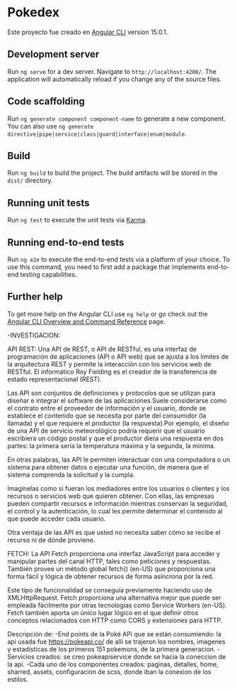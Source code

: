 # Pokedex

Este proyecto fue creado en [Angular CLI](https://github.com/angular/angular-cli) version 15.0.1.

## Development server

Run `ng serve` for a dev server. Navigate to `http://localhost:4200/`. The application will automatically reload if you change any of the source files.

## Code scaffolding

Run `ng generate component component-name` to generate a new component. You can also use `ng generate directive|pipe|service|class|guard|interface|enum|module`.

## Build

Run `ng build` to build the project. The build artifacts will be stored in the `dist/` directory.

## Running unit tests

Run `ng test` to execute the unit tests via [Karma](https://karma-runner.github.io).

## Running end-to-end tests

Run `ng e2e` to execute the end-to-end tests via a platform of your choice. To use this command, you need to first add a package that implements end-to-end testing capabilities.

## Further help

To get more help on the Angular CLI use `ng help` or go check out the [Angular CLI Overview and Command Reference](https://angular.io/cli) page.

-INVESTIGACION:

API REST:
Una API de REST, o API de RESTful, es una interfaz de programación de aplicaciones (API o API web) que se ajusta a los límites de la arquitectura REST y permite la interacción con los servicios web de RESTful. El informático Roy Fielding es el creador de la transferencia de estado representacional (REST).

Las API son conjuntos de definiciones y protocolos que se utilizan para diseñar e integrar el software de las aplicaciones.Suele considerarse como el contrato entre el proveedor de información y el usuario, donde se establece el contenido que se necesita por parte del consumidor (la llamada) y el que requiere el productor (la respuesta).Por ejemplo, el diseño de una API de servicio meteorológico podría requerir que el usuario escribiera un código postal y que el productor diera una respuesta en dos partes: la primera sería la temperatura máxima y la segunda, la mínima.

En otras palabras, las API le permiten interactuar con una computadora o un sistema para obtener datos o ejecutar una función, de manera que el sistema comprenda la solicitud y la cumpla. 

Imagínelas como si fueran los mediadores entre los usuarios o clientes y los recursos o servicios web que quieren obtener. Con ellas, las empresas pueden compartir recursos e información mientras conservan la seguridad, el control y la autenticación, lo cual les permite determinar el contenido al que puede acceder cada usuario. 

Otra ventaja de las API es que usted no necesita saber cómo se recibe el recurso ni de dónde proviene.

FETCH:
La API Fetch proporciona una interfaz JavaScript para acceder y manipular partes del canal HTTP, tales como peticiones y respuestas. También provee un método global fetch() (en-US) que proporciona una forma fácil y lógica de obtener recursos de forma asíncrona por la red.

Este tipo de funcionalidad se conseguía previamente haciendo uso de XMLHttpRequest. Fetch proporciona una alternativa mejor que puede ser empleada fácilmente por otras tecnologías como Service Workers (en-US). Fetch también aporta un único lugar lógico en el que definir otros conceptos relacionados con HTTP como CORS y extensiones para HTTP.

Descripción de:
-End points de la Poké APi que se están consumiendo:
la api usada fue https://pokeapi.co/ de alli se trajeron los nombres, imagenes y estadisticas de los primeros 151 pokemons, de la primera generacion.
-Servicios creados:
se creo pokeapiservice donde se hacia la coneccion de la api.
-Cada uno de los componentes creados:
paginas, detalles, home, sharred, assets, configuracion de scss, donde iban la conexion de los estilos. 
